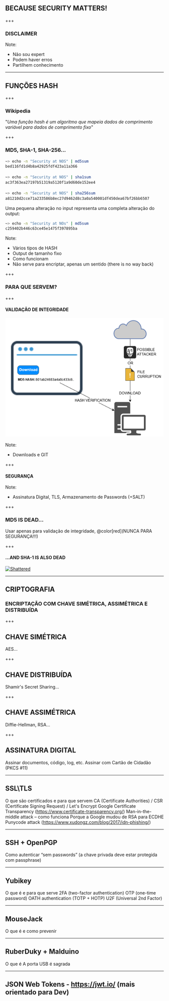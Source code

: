 ## BECAUSE SECURITY MATTERS!

+++

### DISCLAIMER

Note:

- Não sou expert
- Podem haver erros
- Partilhem conhecimento

---

## FUNÇÕES HASH

+++

### Wikipedia
"_Uma função hash é um algoritmo que mapeia dados de comprimento variável para dados de comprimento fixo_"

+++

### MD5, SHA-1, SHA-256...
```bash
~> echo -n "Security at NOS" | md5sum
bed116fd1d4b8a42925fdf423a11a366

~> echo -n "Security at NOS" | sha1sum
ac3f363ea27197b51319a5120f1a9d60de152ee4

~> echo -n "Security at NOS" | sha256sum
a81210d2cce71a233586b8ec27d9462d8c3a0a540001df450dea67bf26bb6507
```

Uma pequena alteração no input representa uma completa alteração do output:
```bash
~> echo -n "Security at NOs" | md5sum
c259402b446c63ce45e1475f397895ba
```

Note:

- Vários tipos de HASH
- Output de tamanho fixo
- Como funcionam
- Não serve para encriptar, apenas um sentido (there is no way back)

+++

### PARA QUE SERVEM?

+++

#### VALIDAÇÃO DE INTEGRIDADE

![DownloadHashVerification](assets/img/DownloadHashVerification.png)

Note:

- Downloads e GIT

+++

#### SEGURANÇA

Note:

- Assinatura Digital, TLS, Armazenamento de Passwords (+SALT)

+++

### MD5 IS DEAD...
Usar apenas para validação de integridade, @color[red](NUNCA PARA SEGURANÇA!!!)

+++

#### ...AND SHA-1 IS ALSO DEAD
[![Shattered](https://shattered.io/static/logo.png)](https://shattered.io/)

---

## CRIPTOGRAFIA
### ENCRIPTAÇÃO COM CHAVE SIMÉTRICA, ASSIMÉTRICA E DISTRIBUÍDA

+++

## CHAVE SIMÉTRICA

AES...

+++

## CHAVE DISTRIBUÍDA

Shamir's Secret Sharing...

+++

## CHAVE ASSIMÉTRICA

Diffie-Hellman, RSA...

+++

## ASSINATURA DIGITAL

Assinar documentos, código, log, etc.
Assinar com Cartão de Cidadão (PKCS \#11)

---

## SSL\\TLS
O que são certificados e para que servem
CA (Certificate Authorities) / CSR (Certificate Signing Request) / Let's Encrypt
Google Certificate Transparency (https://www.certificate-transparency.org/)
Man-in-the-middle attack – como funciona
Porque a Google mudou de RSA para ECDHE
Punycode attack (https://www.xudongz.com/blog/2017/idn-phishing/)

---

## SSH + OpenPGP
Como autenticar “sem passwords” (a chave privada deve estar protegida com passphrase)

---

## Yubikey
O que é e para que serve
2FA (two-factor authentication)
  OTP (one-time password)
  OATH authentication (TOTP + HOTP)
  U2F (Universal 2nd Factor)

---

## MouseJack
O que é e como prevenir

---

## RuberDuky + Malduino
O que é
A porta USB é sagrada

---

## JSON Web Tokens - https://jwt.io/ (mais orientado para Dev)

